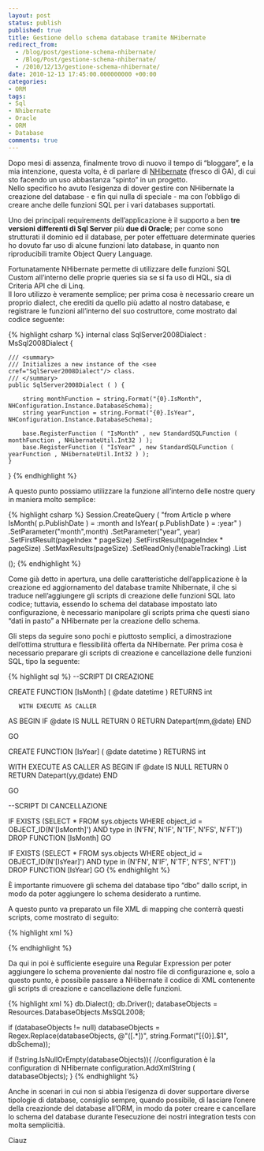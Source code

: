 ```yaml
---
layout: post
status: publish
published: true
title: Gestione dello schema database tramite NHibernate
redirect_from: 
  - /blog/post/gestione-schema-nhibernate/
  - /Blog/Post/gestione-schema-nhibernate/
  - /2010/12/13/gestione-schema-nhibernate/
date: 2010-12-13 17:45:00.000000000 +00:00
categories:
- ORM
tags:
- Sql
- Nhibernate
- Oracle
- ORM
- Database
comments: true
---
```

<p>Dopo mesi di assenza, finalmente trovo di nuovo il tempo di “bloggare”, e la mia intenzione, questa volta, è di parlare di <a title="Posts su NHibernate" href="http://www.tostring.it/categories/archive/nhibernate/">NHibernate</a> (fresco di GA), di cui sto facendo un uso abbastanza “spinto” in un progetto.     <br />Nello specifico ho avuto l’esigenza di dover gestire con NHibernate la creazione del database - e fin qui nulla di speciale - ma con l’obbligo di creare anche delle funzioni SQL per i vari databases supportati.</p>  <p>Uno dei principali requirements dell’applicazione è il supporto a ben <strong>tre versioni differenti di Sql Server</strong> più <strong>due di Oracle</strong>; per come sono strutturati il dominio ed il database, per poter effettuare determinate queries ho dovuto far uso di alcune funzioni lato database, in quanto non riproducibili tramite Object Query Language.</p>  <p>Fortunatamente NHibernate permette di utilizzare delle funzioni SQL Custom all’interno delle proprie queries sia se si fa uso di HQL, sia di Criteria API che di Linq.    <br />Il loro utilizzo è veramente semplice; per prima cosa è necessario creare un proprio dialect, che erediti da quello più adatto al nostro database, e registrare le funzioni all’interno del suo costruttore, come mostrato dal codice seguente:</p>  {% highlight csharp %}
internal class SqlServer2008Dialect : MsSql2008Dialect {
    
    /// <summary>
    /// Initializes a new instance of the <see cref="SqlServer2008Dialect"/> class.
    /// </summary>
    public SqlServer2008Dialect ( ) {

        string monthFunction = string.Format("{0}.IsMonth", NHConfiguration.Instance.DatabaseSchema);
        string yearFunction = string.Format("{0}.IsYear", NHConfiguration.Instance.DatabaseSchema);

        base.RegisterFunction ( "IsMonth" , new StandardSQLFunction ( monthFunction , NHibernateUtil.Int32 ) );
        base.RegisterFunction ( "IsYear" , new StandardSQLFunction ( yearFunction , NHibernateUtil.Int32 ) );
    }
}
{% endhighlight %}
<p>A questo punto possiamo utilizzare la funzione all’interno delle nostre query in maniera molto semplice:</p>

{% highlight csharp %}
Session.CreateQuery ( "from Article p where IsMonth( p.PublishDate ) = :month and IsYear( p.PublishDate ) = :year" )
    .SetParameter("month",month)
    .SetParameter("year", year)
    .SetFirstResult(pageIndex * pageSize)
    .SetFirstResult(pageIndex * pageSize)
    .SetMaxResults(pageSize)
    .SetReadOnly(!enableTracking)
    .List<Article>();
{% endhighlight %}
<p>Come già detto in apertura, una delle caratteristiche dell’applicazione è la creazione ed aggiornamento del database tramite Nhibernate, il che si traduce nell’aggiungere gli scripts di creazione delle funzioni SQL lato codice; tuttavia, essendo lo schema del database impostato lato configurazione, è necessario manipolare gli scripts prima che questi siano “dati in pasto” a NHibernate per la creazione dello schema.</p>

<p>Gli steps da seguire sono pochi e piuttosto semplici, a dimostrazione dell’ottima struttura e flessibilità offerta da NHibernate. Per prima cosa è necessario preparare gli scripts di creazione e cancellazione delle funzioni SQL, tipo la seguente:</p>

{% highlight sql %}
--SCRIPT DI CREAZIONE

CREATE FUNCTION [IsMonth]
       (
@date datetime
       )
       RETURNS int

       WITH EXECUTE AS CALLER
AS
BEGIN
  IF @date IS NULL RETURN 0
    RETURN Datepart(mm,@date)
END

GO

CREATE FUNCTION [IsYear]
(
  @date datetime
)
RETURNS int

WITH EXECUTE AS CALLER
  AS
  BEGIN
    IF @date IS NULL RETURN 0
      RETURN Datepart(yy,@date)
  END

GO

--SCRIPT DI CANCELLAZIONE

IF  EXISTS (SELECT * FROM sys.objects WHERE object_id = OBJECT_ID(N'[IsMonth]') AND type in (N'FN', N'IF', N'TF', N'FS', N'FT'))
    DROP FUNCTION [IsMonth]
GO

IF  EXISTS (SELECT * FROM sys.objects WHERE object_id = OBJECT_ID(N'[IsYear]') AND type in (N'FN', N'IF', N'TF', N'FS', N'FT'))
    DROP FUNCTION [IsYear]
GO
{% endhighlight %}
<p>È importante rimuovere gli schema del database tipo “dbo” dallo script, in modo da poter aggiungere lo schema desiderato a runtime.</p>

<p>A questo punto va preparato un file XML di mapping che conterrà questi scripts, come mostrato di seguito:</p>

{% highlight xml %}
<?xml version="1.0" encoding="utf-8" ?>
<hibernate-mapping xmlns="urn:nhibernate-mapping-2.2">
    <database-object>
        <create>
      <!-- Inserire qui gli script di creazione -->
        </create>
        <drop>
      <!-- Inserire qui gli script di cancellazione -->
        </drop>
    </database-object>
</hibernate-mapping>
{% endhighlight %}
<p>Da qui in poi è sufficiente eseguire una Regular Expression per poter aggiungere lo schema proveniente dal nostro file di configurazione e, solo a questo punto, è possibile passare a NHibernate il codice di XML contenente gli scripts di creazione e cancellazione delle funzioni.</p>

{% highlight xml %}
db.Dialect<SqlServer2008Dialect>();
db.Driver<SqlClientDriver>();
databaseObjects = Resources.DatabaseObjects.MsSQL2008;

if (databaseObjects != null)
    databaseObjects = Regex.Replace(databaseObjects, @"(\[.*\])", string.Format("[{0}].$1", dbSchema));

if (!string.IsNullOrEmpty(databaseObjects)){
    //configuration è la configuration di NHibernate
    configuration.AddXmlString ( databaseObjects);
}
{% endhighlight %}
<p>Anche in scenari in cui non si abbia l’esigenza di dover supportare diverse tipologie di database, consiglio sempre, quando possibile, di lasciare l’onere della creazionde del database all’ORM, in modo da poter creare e cancellare lo schema del database durante l’esecuzione dei nostri integration tests con molta semplicitià.</p>

<p>Ciauz </p>
